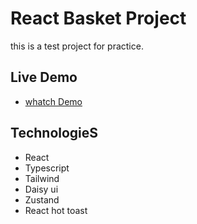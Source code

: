 # React Basket Project

this is a test project for practice.

## Live Demo
- [whatch Demo](https://react-basket-chi.vercel.app/)

## TechnologieS

- React
- Typescript
- Tailwind
- Daisy ui
- Zustand
- React hot toast
